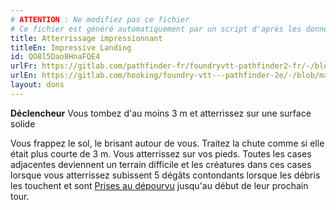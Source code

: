 ```yaml
---
# ATTENTION : Ne modifiez pas ce fichier
# Ce fichier est généré automatiquement par un script d'après les données du module Foundry VTT officiel et de sa traduction
title: Atterrissage impressionnant
titleEn: Impressive Landing
id: QO8l5Dao8HnaFQE4
urlFr: https://gitlab.com/pathfinder-fr/foundryvtt-pathfinder2-fr/-/blob/master/data/feats/QO8l5Dao8HnaFQE4.htm
urlEn: https://gitlab.com/hooking/foundry-vtt---pathfinder-2e/-/blob/master/packs/data/feats.db/impressive-landing.json
layout: dons
---
```

**Déclencheur** Vous tombez d'au moins 3 m et atterrissez sur une surface solide

Vous frappez le sol, le brisant autour de vous. Traitez la chute comme si elle était plus courte de 3 m. Vous atterrissez sur vos pieds. Toutes les cases adjacentes deviennent un terrain difficile et les créatures dans ces cases lorsque vous atterrissez subissent 5 dégâts contondants lorsque les débris les touchent et sont [Prises au dépourvu](../conditions/pris-au-dépourvu.html) jusqu'au début de leur prochain tour.
